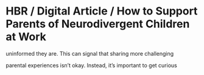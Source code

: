 # HBR / Digital Article / How to Support Parents of Neurodivergent Children at Work

uninformed they are. This can signal that sharing more challenging

parental experiences isn’t okay. Instead, it’s important to get curious
